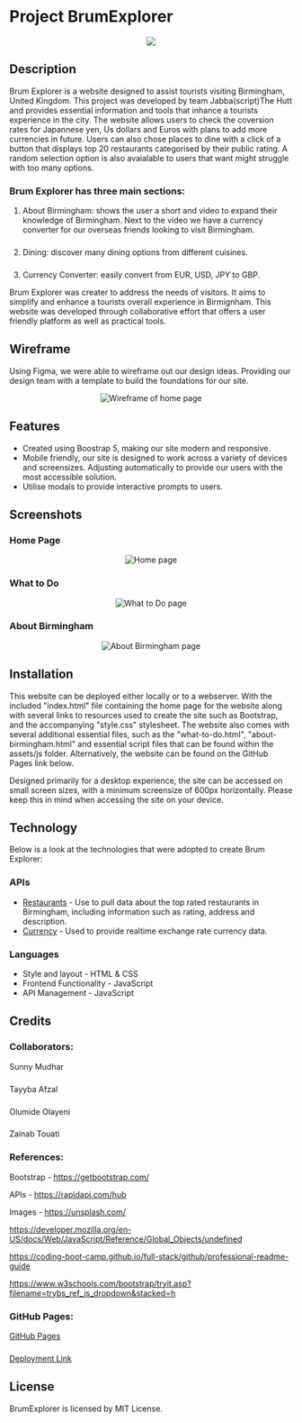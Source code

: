 # Project BrumExplorer

<p align="center">
  <img src="/assets/images/brumlogo.png">
</p>


## Description
Brum Explorer is a website designed to assist tourists visiting Birmingham, United Kingdom. This project was developed by team Jabba(script)The Hutt and provides essential information and tools that inhance a tourists experience in the city. The website allows users to check the coversion rates for Japannese yen, Us dollars and Euros with plans to add more currencies in future.
Users can also chose places to dine with a click of a button that displays top 20 restaurants categorised by their public rating. A random selection option is also avaialable to users that want might struggle with too many options.

### Brum Explorer has three main sections:

 1. About Birmingham: shows the user a short and video to expand their knowledge of Birmingham. Next to the video we have a currency converter for our overseas friends looking to visit Birmingham.
 ###
 2. Dining: discover many dining options from different cuisines.
 ###
 3. Currency Converter: easily convert from EUR, USD, JPY to GBP.

Brum Explorer was creater to address the needs of visitors. It aims to simplify and enhance a tourists overall experience in Birmignham. This website was developed through collaborative effort that offers a user friendly platform as well as practical tools. 

## Wireframe

Using Figma, we were able to wireframe out our design ideas. Providing our design team with a template to build the foundations for our site.

<p align="center">
  <img src="/assets/images/wireframe.png" alt="Wireframe of home page">
</p>

## Features

* Created using Boostrap 5, making our site modern and responsive.
* Mobile friendly, our site is designed to work across a variety of devices and screensizes. Adjusting automatically to provide our users with the most accessible solution.
* Utilise modals to provide interactive prompts to users.
  
## Screenshots

### Home Page

<p align="center">
  <img src="/assets/images/home-page.png" alt="Home page">
</p>

### What to Do

<p align="center">
  <img src="/assets/images/what-to-do.png" alt="What to Do page">
</p>

### About Birmingham

<p align="center">
  <img src="/assets/images/about-birmingham.png" alt="About Birmingham page">
</p>

## Installation

This website can be deployed either locally or to a webserver. With the included "index.html" file containing the home page for the website along with several links to resources used to create the site such as Bootstrap, and the accompanying "style.css" stylesheet. The website also comes with several additional essential files, such as the "what-to-do.html", "about-birmingham.html" and essential script files that can be found within the assets/js folder. Alternatively, the website can be found on the GitHub Pages link below.

Designed primarily for a desktop experience, the site can be accessed on small screen sizes, with a minimum screensize of 600px horizontally. Please keep this in mind when accessing the site on your device.

## Technology

Below is a look at the technologies that were adopted to create
Brum Explorer:

### APIs
* [Restaurants](https://rapidapi.com/ptwebsolution/api/restaurants222) - Use to pull data about the top rated restaurants in Birmingham, including information such as rating, address and description.
* [Currency](https://rapidapi.com/solutionsbynotnull/api/currency-converter18) - Used to provide realtime exchange rate currency data.

### Languages
* Style and layout - HTML & CSS
* Frontend Functionality - JavaScript
* API Management - JavaScript

## Credits
### Collaborators:
Sunny Mudhar
###
Tayyba Afzal
###
Olumide Olayeni
###
Zainab Touati

### References:
Bootstrap - https://getbootstrap.com/

APIs - https://rapidapi.com/hub

Images - https://unsplash.com/

https://developer.mozilla.org/en-US/docs/Web/JavaScript/Reference/Global_Objects/undefined

https://coding-boot-camp.github.io/full-stack/github/professional-readme-guide

https://www.w3schools.com/bootstrap/tryit.asp?filename=trybs_ref_js_dropdown&stacked=h

### GitHub Pages:

[GitHub Pages](https://sunnymudhar.github.io/BrumExplorer/)
###
[Deployment Link](https://github.com/sunielmudhar/BrumExplorer)

## License
BrumExplorer is licensed by MIT License.
